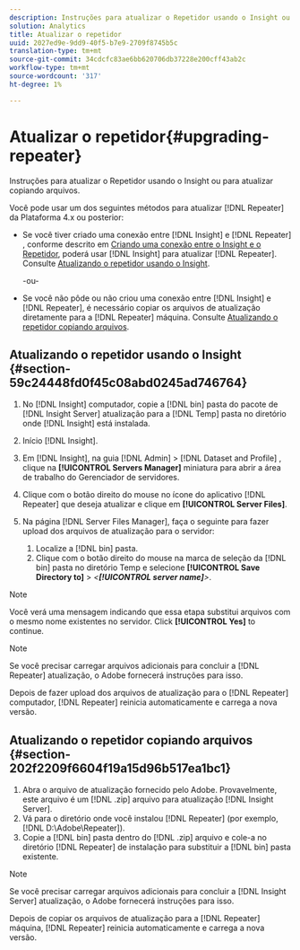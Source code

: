 ```yaml
---
description: Instruções para atualizar o Repetidor usando o Insight ou para atualizar copiando arquivos.
solution: Analytics
title: Atualizar o repetidor
uuid: 2027ed9e-9dd9-40f5-b7e9-2709f8745b5c
translation-type: tm+mt
source-git-commit: 34cdcfc83ae6bb620706db37228e200cff43ab2c
workflow-type: tm+mt
source-wordcount: '317'
ht-degree: 1%

---
```



# Atualizar o repetidor{#upgrading-repeater}

Instruções para atualizar o Repetidor usando o Insight ou para atualizar copiando arquivos.

Você pode usar um dos seguintes métodos para atualizar [!DNL Repeater] da Plataforma 4.x ou posterior:

* Se você tiver criado uma conexão entre [!DNL Insight] e [!DNL Repeater] , conforme descrito em [Criando uma conexão entre o Insight e o Repetidor](../../../../home/c-inst-svr/c-rptr-fntly/c-cnfg-rptr-fntly/t-crt-conn-ins-rptr.md#task-785bfe5f0e31484683e4345038add118), poderá usar [!DNL Insight] para atualizar [!DNL Repeater]. Consulte [Atualizando o repetidor usando o Insight](../../../../home/c-inst-svr/c-upgrd-uninst-sftwr/c-upgrd-sftwr/c-upgrd-rptr.md#section-59c24448fd0f45c08abd0245ad746764).

   -ou-

* Se você não pôde ou não criou uma conexão entre [!DNL Insight] e [!DNL Repeater], é necessário copiar os arquivos de atualização diretamente para a [!DNL Repeater] máquina. Consulte [Atualizando o repetidor copiando arquivos](../../../../home/c-inst-svr/c-upgrd-uninst-sftwr/c-upgrd-sftwr/c-upgrd-rptr.md#section-202f2209f6604f19a15d96b517ea1bc1).

## Atualizando o repetidor usando o Insight {#section-59c24448fd0f45c08abd0245ad746764}

1. No [!DNL Insight] computador, copie a [!DNL bin] pasta do pacote de [!DNL Insight Server] atualização para a [!DNL Temp] pasta no diretório onde [!DNL Insight] está instalada.
1. Início [!DNL Insight].
1. Em [!DNL Insight], na guia [!DNL Admin] > [!DNL Dataset and Profile] , clique na **[!UICONTROL Servers Manager]** miniatura para abrir a área de trabalho do Gerenciador de servidores.
1. Clique com o botão direito do mouse no ícone do aplicativo [!DNL Repeater] que deseja atualizar e clique em **[!UICONTROL Server Files]**.
1. Na página [!DNL Server Files Manager], faça o seguinte para fazer upload dos arquivos de atualização para o servidor:

   1. Localize a [!DNL bin] pasta.
   1. Clique com o botão direito do mouse na marca de seleção da [!DNL bin] pasta no diretório Temp e selecione **[!UICONTROL Save Directory to]** > *&lt;**[!UICONTROL server name]**>*.

>[!NOTE]
>
>Você verá uma mensagem indicando que essa etapa substitui arquivos com o mesmo nome existentes no servidor. Click **[!UICONTROL Yes]** to continue.

>[!NOTE]
>
>Se você precisar carregar arquivos adicionais para concluir a [!DNL Repeater] atualização, o Adobe fornecerá instruções para isso.

Depois de fazer upload dos arquivos de atualização para o [!DNL Repeater] computador, [!DNL Repeater] reinicia automaticamente e carrega a nova versão.

## Atualizando o repetidor copiando arquivos {#section-202f2209f6604f19a15d96b517ea1bc1}

1. Abra o arquivo de atualização fornecido pelo Adobe. Provavelmente, este arquivo é um [!DNL .zip] arquivo para atualização [!DNL Insight Server].
1. Vá para o diretório onde você instalou [!DNL Repeater] (por exemplo, [!DNL D:\Adobe\Repeater]).
1. Copie a [!DNL bin] pasta dentro do [!DNL .zip] arquivo e cole-a no diretório [!DNL Repeater] de instalação para substituir a [!DNL bin] pasta existente.

>[!NOTE]
>
>Se você precisar carregar arquivos adicionais para concluir a [!DNL Insight Server] atualização, o Adobe fornecerá instruções para isso.

Depois de copiar os arquivos de atualização para a [!DNL Repeater] máquina, [!DNL Repeater] reinicia automaticamente e carrega a nova versão.
